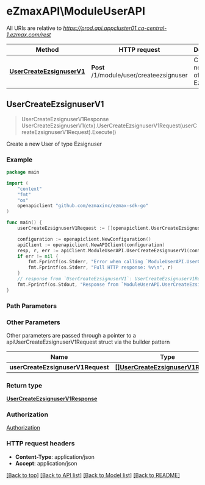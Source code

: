 # eZmaxAPI\ModuleUserAPI

All URIs are relative to *https://prod.api.appcluster01.ca-central-1.ezmax.com/rest*

Method | HTTP request | Description
------------- | ------------- | -------------
[**UserCreateEzsignuserV1**](ModuleUserAPI.md#UserCreateEzsignuserV1) | **Post** /1/module/user/createezsignuser | Create a new User of type Ezsignuser



## UserCreateEzsignuserV1

> UserCreateEzsignuserV1Response UserCreateEzsignuserV1(ctx).UserCreateEzsignuserV1Request(userCreateEzsignuserV1Request).Execute()

Create a new User of type Ezsignuser



### Example

```go
package main

import (
    "context"
    "fmt"
    "os"
    openapiclient "github.com/ezmaxinc/ezmax-sdk-go"
)

func main() {
    userCreateEzsignuserV1Request := []openapiclient.UserCreateEzsignuserV1Request{*openapiclient.NewUserCreateEzsignuserV1Request(int32(2), "John", "Doe", "email@example.com", "514", "990", "1516")} // []UserCreateEzsignuserV1Request | 

    configuration := openapiclient.NewConfiguration()
    apiClient := openapiclient.NewAPIClient(configuration)
    resp, r, err := apiClient.ModuleUserAPI.UserCreateEzsignuserV1(context.Background()).UserCreateEzsignuserV1Request(userCreateEzsignuserV1Request).Execute()
    if err != nil {
        fmt.Fprintf(os.Stderr, "Error when calling `ModuleUserAPI.UserCreateEzsignuserV1``: %v\n", err)
        fmt.Fprintf(os.Stderr, "Full HTTP response: %v\n", r)
    }
    // response from `UserCreateEzsignuserV1`: UserCreateEzsignuserV1Response
    fmt.Fprintf(os.Stdout, "Response from `ModuleUserAPI.UserCreateEzsignuserV1`: %v\n", resp)
}
```

### Path Parameters



### Other Parameters

Other parameters are passed through a pointer to a apiUserCreateEzsignuserV1Request struct via the builder pattern


Name | Type | Description  | Notes
------------- | ------------- | ------------- | -------------
 **userCreateEzsignuserV1Request** | [**[]UserCreateEzsignuserV1Request**](UserCreateEzsignuserV1Request.md) |  | 

### Return type

[**UserCreateEzsignuserV1Response**](UserCreateEzsignuserV1Response.md)

### Authorization

[Authorization](../README.md#Authorization)

### HTTP request headers

- **Content-Type**: application/json
- **Accept**: application/json

[[Back to top]](#) [[Back to API list]](../README.md#documentation-for-api-endpoints)
[[Back to Model list]](../README.md#documentation-for-models)
[[Back to README]](../README.md)

